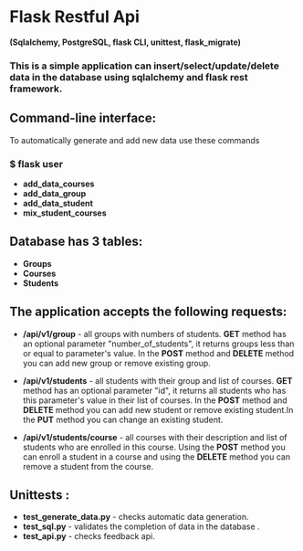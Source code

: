 # Flask Restful Api 
**(Sqlalchemy, PostgreSQL, flask CLI, unittest, flask_migrate)**
### This is a simple application can insert/select/update/delete data in the database using sqlalchemy and flask rest framework.

## Command-line interface:

To automatically generate and add new data use these commands
### $ flask user
 - **add_data_courses**
 - **add_data_group**
 - **add_data_student**
 - **mix_student_courses**


## Database has 3 tables:

- **Groups**
- **Courses**
- **Students**

## The application accepts the following requests:

- **/api/v1/group** - all groups with numbers of students. **GET** method has an optional parameter "number_of_students", it returns groups less than or equal to parameter's value. In the **POST** method and **DELETE** method you can add new group or remove existing group.

- **/api/v1/students** - all students with their group and list of courses. **GET** method has an optional parameter "id", it returns all students who has this parameter's value in their list of courses. In the **POST** method and **DELETE** method you can add new student or remove existing student.In the **PUT** method you can change an existing student.

- **/api/v1/students/course** - all courses with their description and list of students who are enrolled in this course. Using the **POST** method you can enroll a student in a course and using the **DELETE** method you can remove a student from the course.

## Unittests :
- **test_generate_data.py** - checks automatic data generation.
- **test_sql.py** - validates the completion of data in the database .
- **test_api.py** - checks feedback api.
